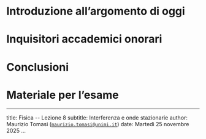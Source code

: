 # Introduzione all’argomento di oggi

# Inquisitori accademici onorari

# Conclusioni

# Materiale per l’esame

---
title: Fisica -- Lezione 8
subtitle: Interferenza e onde stazionarie
author: Maurizio Tomasi ([`maurizio.tomasi@unimi.it`](mailto:maurizio.tomasi@unimi.it))
date: Martedì 25 novembre 2025
...
